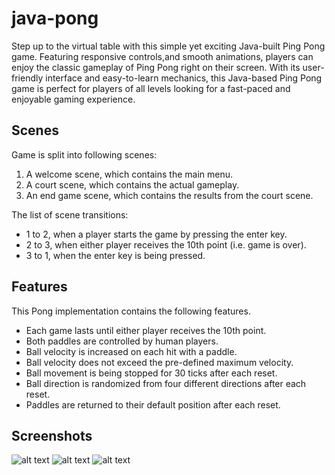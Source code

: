 # java-pong

Step up to the virtual table with this simple yet exciting Java-built Ping Pong game. Featuring responsive controls,and smooth animations, players can enjoy the classic gameplay of Ping Pong right on their screen. With its user-friendly interface and easy-to-learn mechanics, this Java-based Ping Pong game is perfect for players of all levels looking for a fast-paced and enjoyable gaming experience.

## Scenes
Game is split into following scenes:
1. A welcome scene, which contains the main menu.
2. A court scene, which contains the actual gameplay.
3. An end game scene, which contains the results from the court scene.

The list of scene transitions:
* 1 to 2, when a player starts the game by pressing the enter key.
* 2 to 3, when either player receives the 10th point (i.e. game is over).
* 3 to 1, when the enter key is being pressed.

## Features
This Pong implementation contains the following features.
* Each game lasts until either player receives the 10th point.
* Both paddles are controlled by human players.
* Ball velocity is increased on each hit with a paddle.
* Ball velocity does not exceed the pre-defined maximum velocity.
* Ball movement is being stopped for 30 ticks after each reset.
* Ball direction is randomized from four different directions after each reset.
* Paddles are returned to their default position after each reset.

## Screenshots
![alt text](https://github.com/toivjon/javafx-pong/blob/master/screenshots/welcome-scene.png "WelcomeScene")
![alt text](https://github.com/toivjon/javafx-pong/blob/master/screenshots/court-scene.png "CourtScene")
![alt text](https://github.com/toivjon/javafx-pong/blob/master/screenshots/endgame-scene.png "EndGameScene")
